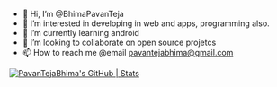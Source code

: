 - 👋 Hi, I’m @BhimaPavanTeja
- 👀 I’m interested in developing in web and apps, programming also.
- 🌱 I’m currently learning android
- 💞️ I’m looking to collaborate on open source projetcs
- 📫 How to reach me @email pavantejabhima@gmail.com

[![PavanTejaBhima's GitHub | Stats](https://stats.quine.sh/PavanTejaBhima/github?theme=dark)](https://quine.sh?utm_source=widgets&utm_campaign=PavanTejaBhima)
<!---
BhimaPavanTeja/BhimaPavanTeja is a ✨ special ✨ repository because its `README.md` (this file) appears on your GitHub profile.
You can click the Preview link to take a look at your changes.
--->
